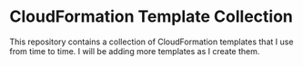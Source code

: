# CloudFormation Template Collection

This repository contains a collection of CloudFormation templates that I use from time to time. I will be adding more templates as I create them.
